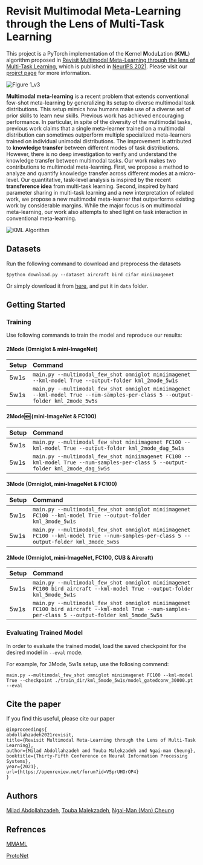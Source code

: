 # Revisit Multimodal Meta-Learning through the Lens of Multi-Task Learning

This project is a PyTorch implementation of the **K**ernel **M**odu**L**ation (**KML**) algorithm proposed in [Revisit Multimodal Meta-Learning through the lens of Multi-Task Learning](https://arxiv.org/pdf/2110.14202.pdf), which is published in [NeurIPS 2021](https://neurips.cc/). Please visit our [projrct page](https://miladabd.github.io/KML/) for more information.

![Figure 1_v3](https://user-images.githubusercontent.com/29326313/137575589-e8e4e88f-813f-4eed-b4ac-c05672f018b8.jpg)

**Multimodal meta-learning** is a recent problem that extends conventional few-shot meta-learning by generalizing its setup to diverse multimodal task distributions. This setup mimics how humans make use of a diverse set of prior skills to learn new skills. Previous work has achieved encouraging performance. In particular, in spite of the diversity of the multimodal tasks, previous work claims that a single meta-learner trained on a multimodal distribution can sometimes outperform multiple specialized meta-learners trained on individual unimodal distributions. The improvement is attributed to **knowledge transfer** between different modes of task distributions. However, there is no deep investigation to verify and understand the knowledge transfer between multimodal tasks. Our work makes two contributions to multimodal meta-learning. First, we propose a method to analyze and quantify knowledge transfer across different modes at a micro-level. Our quantitative, task-level analysis is inspired by the recent **transference idea** from multi-task learning. Second, inspired by hard parameter sharing in multi-task learning and a new interpretation of related work, we propose a new multimodal meta-learner that outperforms existing work by considerable margins. While the major focus is on multimodal meta-learning, our work also attempts to shed light on task interaction in conventional meta-learning.

![KML Algorithm](https://user-images.githubusercontent.com/29326313/137575826-123726c9-5414-43ad-8217-d463c356b047.jpg)

## Datasets

Run the following command to download and preprocess the datasets

`$python download.py --dataset aircraft bird cifar miniimagenet`

Or simply download it from 
[here](https://drive.google.com/file/d/1a5dfLQVBSTTLTo6QXXb5eoA6PWipVCAR/view?usp=sharing),
and put it in `data` folder.



## Getting Started

### Training

Use following commands to train the model and reproduce our results:


#### 2Mode (Omniglot & mini-ImageNet)

| Setup         | Command       |
| ------------- |:-------------|
| 5w1s          | `main.py --multimodal_few_shot omniglot miniimagenet --kml-model True --output-folder kml_2mode_5w1s`|
| 5w1s          | `main.py --multimodal_few_shot omniglot miniimagenet --kml-model True --num-samples-per-class 5 --output-folder kml_2mode_5w5s` |

#### 2Mode:new: (mini-ImageNet & FC100)

| Setup         | Command       |
| ------------- |:-------------|
| 5w1s          | `main.py --multimodal_few_shot miniimagenet FC100 --kml-model True --output-folder kml_2mode_dag_5w1s`|
| 5w1s          | `main.py --multimodal_few_shot miniimagenet FC100 --kml-model True --num-samples-per-class 5 --output-folder kml_2mode_dag_5w5s` |

#### 3Mode (Omniglot, mini-ImageNet & FC100)

| Setup         | Command       |
| ------------- |:-------------|
| 5w1s          | `main.py --multimodal_few_shot omniglot miniimagenet FC100 --kml-model True --output-folder kml_3mode_5w1s`|
| 5w1s          | `main.py --multimodal_few_shot omniglot miniimagenet FC100 --kml-model True --num-samples-per-class 5 --output-folder kml_3mode_5w5s` |

#### 2Mode (Omniglot, mini-ImageNet, FC100, CUB & Aircraft)

| Setup         | Command       |
| ------------- |:-------------|
| 5w1s          | `main.py --multimodal_few_shot omniglot miniimagenet FC100 bird aircraft --kml-model True --output-folder kml_5mode_5w1s`|
| 5w1s          | `main.py --multimodal_few_shot omniglot miniimagenet FC100 bird aircraft --kml-model True --num-samples-per-class 5 --output-folder kml_5mode_5w5s` |

### Evaluating Trained Model
In order to evaluate the trained model, load the saved checkpoint for the desired model in `--eval` mode.

For example, for 3Mode, 5w1s setup, use the follosing commend:

`main.py --multimodal_few_shot omniglot miniimagenet FC100 --kml-model True --checkpoint ./train_dir/kml_5mode_5w1s/model_gatedconv_30000.pt --eval`

## Cite the paper

If you find this useful, please cite our paper

```
@inproceedings{
abdollahzadeh2021revisit,
title={Revisit Multimodal Meta-Learning through the Lens of Multi-Task Learning},
author={Milad Abdollahzadeh and Touba Malekzadeh and Ngai-man Cheung},
booktitle={Thirty-Fifth Conference on Neural Information Processing Systems},
year={2021},
url={https://openreview.net/forum?id=V5prUHOrOP4}
}
```


## Authors
[Milad Abdollahzadeh](miladabd.github.io), [Touba Malekzadeh](https://scholar.google.com/citations?user=DgnZKiQAAAAJ&hl=en), [Ngai-Man (Man) Cheung](https://istd.sutd.edu.sg/people/faculty/ngai-man-man-cheung) 


## Refrences
[MMAML](https://github.com/shaohua0116/MMAML-Classification)

[ProtoNet](https://github.com/jakesnell/prototypical-networks)



